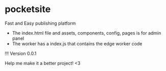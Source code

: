 # pocketsite

Fast and Easy publishing platform

- The index.html file and assets, components, config, pages is for admin panel
- The worker has a index.js that contains the edge worker code

!!! Version 0.0.1

Help me make it a better project! <3
